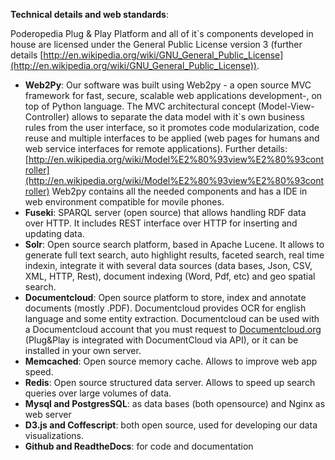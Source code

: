 **Technical details and web standards**:

Poderopedia Plug & Play Platform and all of it`s components developed in house are licensed under the General Public License version 3 
(further details [http://en.wikipedia.org/wiki/GNU_General_Public_License](http://en.wikipedia.org/wiki/GNU_General_Public_License)).

- **Web2Py**: Our software was built using Web2py - a open source MVC framework for fast, secure, scalable web applications development-, on top of Python language.
The MVC architectural concept (Model-View-Controller) allows to separate the data model with it`s own business rules from the user interface, so it promotes code modularization, code reuse and multiple interfaces to be applied (web pages for humans and web service interfaces for remote applications). 
Further details: [http://en.wikipedia.org/wiki/Model%E2%80%93view%E2%80%93controller](http://en.wikipedia.org/wiki/Model%E2%80%93view%E2%80%93controller)
Web2py contains all the needed components and has a IDE in web environment compatible for movile phones.
- **Fuseki**: SPARQL server (open source) that allows handling RDF data over HTTP. It includes REST interface over HTTP for inserting and updating data.
- **Solr**: Open source search platform, based in Apache Lucene. It allows to generate full text search, auto highlight results, faceted search, real time indexin, integrate it with several data sources (data bases, Json, CSV, XML, HTTP, Rest), document indexing (Word, Pdf, etc) and geo spatial search.
- **Documentcloud**: Open source platform to store, index and annotate documents (mostly .PDF). Documentcloud provides OCR for english language and some entity extraction. Documentcloud can be used with a Documentcloud account that you must request to [Documentcloud.org](http://www.documentcloud.org/home) (Plug&Play is integrated with DocumentCloud via API), or it can be installed in your own server.
- **Memcached**: Open source memory cache. Allows to improve web app speed.
- **Redis**: Open source structured data server. Allows to speed up search queries over large volumes of data.
- **Mysql and PostgresSQL**: as data bases (both opensource) and Nginx as web server
- **D3.js and Coffescript**: both open source, used for developing our data visualizations.
- **Github and ReadtheDocs**: for code and documentation
